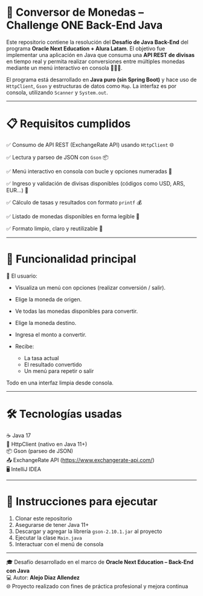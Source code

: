 <h1>💱 Conversor de Monedas – Challenge ONE Back-End Java</h1>

Este repositorio contiene la resolución del **Desafío de Java Back-End** del programa **Oracle Next Education + Alura Latam**. El objetivo fue implementar una aplicación en Java que consuma una **API REST de divisas** en tiempo real y permita realizar conversiones entre múltiples monedas mediante un menú interactivo en consola 🧮🧑‍💻.

El programa está desarrollado en **Java puro (sin Spring Boot)** y hace uso de `HttpClient`, `Gson` y estructuras de datos como `Map`. La interfaz es por consola, utilizando `Scanner` y `System.out`.

---

<h1>📋 Requisitos cumplidos</h1>

✅ Consumo de API REST (ExchangeRate API) usando `HttpClient` 🌐  

✅ Lectura y parseo de JSON con `Gson` 📦  

✅ Menú interactivo en consola con bucle y opciones numeradas 📲  

✅ Ingreso y validación de divisas disponibles (códigos como USD, ARS, EUR...) 🏦  

✅ Cálculo de tasas y resultados con formato `printf` 💰  

✅ Listado de monedas disponibles en forma legible 📄  

✅ Formato limpio, claro y reutilizable 🧼

---

<h1>🧪 Funcionalidad principal</h1>

📌 El usuario:
- Visualiza un menú con opciones (realizar conversión / salir).

- Elige la moneda de origen.

- Ve todas las monedas disponibles para convertir.

- Elige la moneda destino.

- Ingresa el monto a convertir.

- Recibe:
  - La tasa actual
  - El resultado convertido
  - Un menú para repetir o salir

Todo en una interfaz limpia desde consola.

---

<h1>🛠️ Tecnologías usadas</h1>

☕ Java 17  
🔗 HttpClient (nativo en Java 11+)  
📦 Gson (parseo de JSON)  
📤 ExchangeRate API (https://www.exchangerate-api.com/)  
🖥️ IntelliJ IDEA  

---

<h1>🚀 Instrucciones para ejecutar</h1>

1. Clonar este repositorio  
2. Asegurarse de tener Java 11+  
3. Descargar y agregar la librería `gson-2.10.1.jar` al proyecto  
4. Ejecutar la clase `Main.java`  
5. Interactuar con el menú de consola  

---


🎓 Desafío desarrollado en el marco de **Oracle Next Education – Back-End con Java**  
💻 Autor: **Alejo Diaz Allendez**  
🌐 Proyecto realizado con fines de práctica profesional y mejora continua
